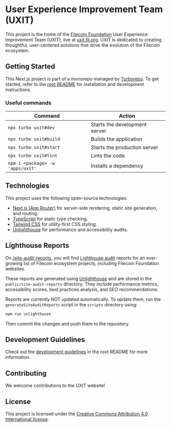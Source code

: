 # User Experience Improvement Team (UXIT)

This project is the home of the [Filecoin Foundation](https://fil.org/) User Experience Improvement Team (UXIT), live at [uxit.fil.org](https://uxit.fil.org). UXIT is dedicated to creating thoughtful, user-centered solutions that drive the evolution of the Filecoin ecosystem.

## Getting Started

This Next.js project is part of a monorepo managed by [Turborepo](https://turborepo.com/docs). To get started, refer to the [root README](../../README.md#getting-started) for installation and development instructions.

### Useful commands

| Command                          | Action                        |
| -------------------------------- | ----------------------------- |
| `npx turbo uxit#dev`             | Starts the development server |
| `npx turbo uxit#build`           | Builds the application        |
| `npx turbo uxit#start`           | Starts the production server  |
| `npx turbo uxit#lint`            | Lints the code                |
| `npm i <package> -w 'apps/uxit'` | Installs a dependency         |

## Technologies

This project uses the following open-source technologies:

- [Next.js (App Router)](https://nextjs.org/) for server-side rendering, static site generation, and routing.
- [TypeScript](https://www.typescriptlang.org/) for static type checking.
- [Tailwind CSS](https://tailwindcss.com/) for utility-first CSS styling.
- [Unlighthouse](https://unlighthouse.dev/) for performance and accessibility audits.

## Lighthouse Reports

On [/site-audit-reports](https://uxit.fil.org/site-audit-reports), you will find [Lighthouse audit](https://developer.chrome.com/docs/lighthouse/overview) reports for an ever-growing list of Filecoin ecosystem projects, including Filecoin Foundation websites.

These reports are generated using [Unlighthouse](https://unlighthouse.dev/integrations/ci) and are stored in the `public/site-audit-reports` directory. They include performance metrics, accessibility scores, best practices analysis, and SEO recommendations.

Reports are currently NOT updated automatically. To update them, run the `generateSiteAuditReports` script in the `scripts` directory using:

```bash
npm run unlighthouse
```

Then commit the changes and push them to the repository.

## Development Guidelines

Check out the [development guidelines](../../README.md#development-guidelines) in the root README for more information.

## Contributing

We welcome contributions to the UXIT website!

## License

This project is licensed under the [Creative Commons Attribution 4.0 International license](https://creativecommons.org/licenses/by/4.0/).
